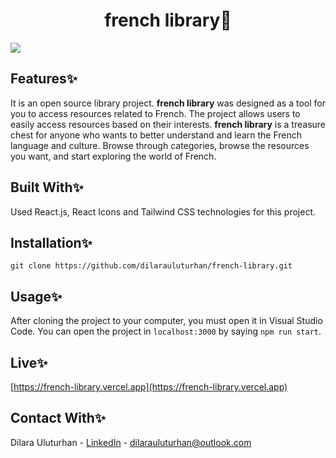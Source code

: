 <div align="center">
  <h1 align="center">french library🥐</h1>
</div

![](https://github.com/dilarauluturhan/french-library/assets/120499369/63bb1b20-bb18-4835-9c6e-f9e96342ef2c)

## Features✨
It is an open source library project. **french library** was designed as a tool for you to access resources related to French. The project allows users to easily access resources based on their interests.
**french library** is a treasure chest for anyone who wants to better understand and learn the French language and culture.
Browse through categories, browse the resources you want, and start exploring the world of French.

## Built With✨
Used React.js, React Icons and Tailwind CSS technologies for this project.

## Installation✨
````
git clone https://github.com/dilarauluturhan/french-library.git
````
## Usage✨
After cloning the project to your computer, you must open it in Visual Studio Code. You can open the project in `localhost:3000` by saying `npm run start`.

## Live✨
[https://french-library.vercel.app](https://french-library.vercel.app)

## Contact With✨
Dilara Uluturhan - [LinkedIn](https://www.linkedin.com/in/dilarauluturhan/) - dilarauluturhan@outlook.com
